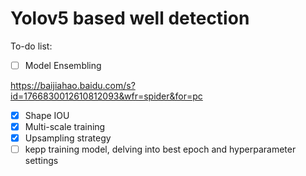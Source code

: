# Yolov5 based well detection
 To-do list:
 - [ ] Model Ensembling

 https://baijiahao.baidu.com/s?id=1766830012610812093&wfr=spider&for=pc

 
 - [x] Shape IOU
 - [x] Multi-scale training
 - [x] Upsampling strategy
 - [ ] kepp training model, delving into best epoch and hyperparameter settings
